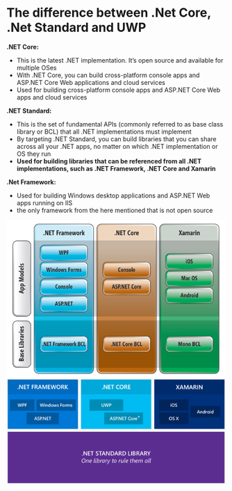 # The difference between .Net Core, .Net Standard and UWP

__.NET Core:__

- This is the latest .NET implementation. It’s open source and available for multiple OSes
- With .NET Core, you can build cross-platform console apps and ASP.NET Core Web applications and cloud services
- Used for building cross-platform console apps and ASP.NET Core Web apps and cloud services

__.NET Standard:__

- This is the set of fundamental APIs (commonly referred to as base class library or BCL) that all .NET implementations must implement
- By targeting .NET Standard, you can build libraries that you can share across all your .NET apps, no matter on which .NET implementation or OS they run
- __Used for building libraries that can be referenced from all .NET implementations, such as .NET Framework, .NET Core and Xamarin__

__.Net Framework:__

- Used for building Windows desktop applications and ASP.NET Web apps running on IIS
- the only framework from the here mentioned that is not open source

![NetFramework](ressources/NetFramework2.PNG)
![OverviewFramworks](ressources/OverviewFramworks.PNG)

